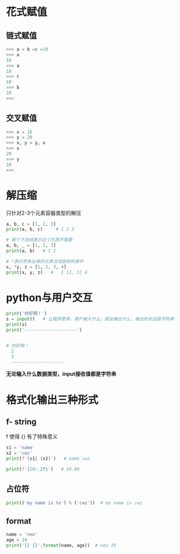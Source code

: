 # 花式赋值

## 链式赋值

```python
>>> a = b =c =10
>>> a
10
>>> a
10
>>> c
10
>>> b
10
>>>
```

## 交叉赋值

```python
>>> x = 10
>>> y = 20
>>> x, y = y, x
>>> x
20
>>> y
10
>>>
```

# 解压缩

只针对2-3个元素容器类型的解压

```python
a, b, c = [1, 2, 3]
print(a, b, c)     # 1 2 3

# 单个下划线表示这个东西不需要
a, b, _ = [1, 2, 3]
print(a, b)   # 1 2

# *表示把多出来的元素合成放到列表中
x, *y, z = [1, 2, 3, 4]
print(x, y, z)   #   1 [2, 3] 4
```

# python与用户交互

```python
print('你好啊！')
s = input()   # 让程序暂停，用户输入什么，就会输出什么，输出的永远是字符串
print(s)
print('--------------------')


# 你好啊！
  2
  2
  --------------------
```

**无论输入什么数据类型，input接收值都是字符串**

# 格式化输出三种形式

## f- string

f 使得 {} 有了特殊意义

```python
s1 = 'name'
s2 = 'cwz'
print(f'{s1} {s2}')   # name cwz

print(f'{20:.2f}')   # 20.00
```

## 占位符

```python
print(('my name is %s') % ('cwz'))  # my name is cwz
```

## format

```python
name = 'neo'
age = 19
print('{} {}'.format(name, age))  # neo 19
```